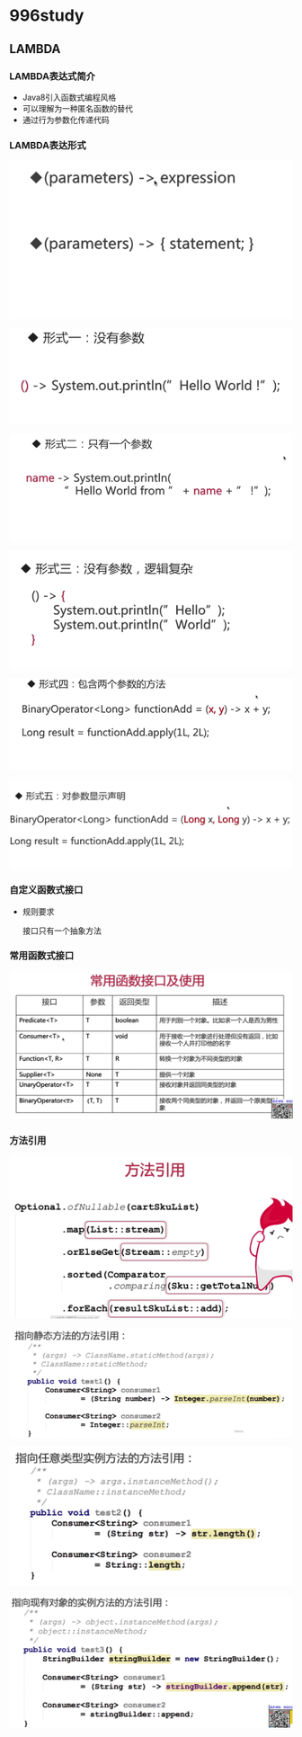 # 996study

## LAMBDA

### LAMBDA表达式简介

* Java8引入函数式编程风格
* 可以理解为一种匿名函数的替代
* 通过行为参数化传递代码

### LAMBDA表达形式

![](../images/996/20191215232824.png)

![](../images/996/20191215232855.png)

![](../images/996/20191215232911.png)

![](../images/996/20191215232928.png)

![](../images/996/20191215232938.png)

![](../images/996/20191215232956.png)

### 自定义函数式接口

* 规则要求

  接口只有一个抽象方法

### 常用函数式接口

![](../images/996/20191215235003.png)



### 方法引用

![](../images/996/20191216000440.png)

![](../images/996/20191216000543.png)

![](../images/996/20191216000608.png)

![](../images/996/20191216000631.png)













